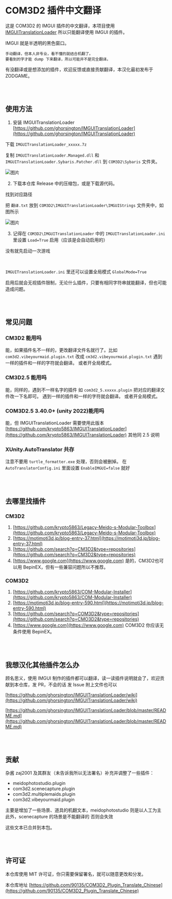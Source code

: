 # COM3D2 插件中文翻译

这是 COM3D2 的 IMGUI 插件的中文翻译，本项目使用 [IMGUITranslationLoader](https://github.com/ghorsington/IMGUITranslationLoader) 所以只能翻译使用 IMGUI 的插件。

IMGUI 就是半透明的黑色窗口。

```
手动翻译，但本人非专业，看不懂的就结合机翻了。
要看到的字才能 dump 下来翻译，所以可能并不是完全翻译。
```

有没翻译或是想添加的插件，欢迎反馈或直接贡献翻译，本汉化最初发布于 ZODGAME。

<br>
<br>

## 使用方法

1. 安装 IMGUITranslationLoader
[https://github.com/ghorsington/IMGUITranslationLoader](https://github.com/ghorsington/IMGUITranslationLoader)

下载 `IMGUITranslationLoader_xxxxx.7z`

复制 `IMGUITranslationLoader.Managed.dll` 和 `IMGUITranslationLoader.Sybaris.Patcher.dll` 到 `COM3D2\Sybaris` 文件夹。

![图片](https://github.com/user-attachments/assets/5f91581c-30e8-4a6e-9fb7-7112fe33a9cf)


2. 下载本仓库 Release 中的压缩包，或是下载源代码。

找到对应路径

把 `翻译.txt` 放到 `COM3D2\IMGUITranslationLoader\IMGUIStrings` 文件夹中，如图所示

![图片](https://github.com/user-attachments/assets/a0f0a057-47ed-42d1-ac3e-90668b48cb01)

3. 记得在 `COM3D2\IMGUITranslationLoader` 中的 `IMGUITranslationLoader.ini` 里设置 `Load=True` 启用（应该是会自动启用的）

没有就先启动一次游戏

<br>

`IMGUITranslationLoader.ini` 里还可以设置全局模式 `GlobalMode=True`

启用后就会无视插件限制，无论什么插件，只要有相同字符串就能翻译，但也可能造成问题。

<br>
<br>

## 常见问题

### CM3D2 能用吗
能，如果插件名不一样的，更改翻译文件名就行了。比如 `com3d2.vibeyourmaid.plugin.txt` 改成 `cm3d2.vibeyourmaid.plugin.txt`
遇到一样的插件和一样的字符就会翻译。
或者开全局模式。


### CM3D2.5 能用吗
能，同样的，遇到不一样名字的插件 如 `com3d2_5.xxxxx.plugin` 把对应的翻译文件改一下名即可。
遇到一样的插件和一样的字符就会翻译。
或者开全局模式。

### COM3D2.5 3.40.0+ (unity 2022)能用吗
能，但 IMGUITranslationLoader 需要使用此版本 [https://github.com/krypto5863/IMGUITranslationLoader](https://github.com/krypto5863/IMGUITranslationLoader)
其他同 2.5 说明

### XUnity.AutoTranslator 共存
注意不要用 `turtle_formatter.exe` 处理，否则会被删掉。
在 `AutoTranslatorConfig.ini` 里面设置 `EnableIMGUI=false` 就好

<br>
<br>

## 去哪里找插件

### CM3D2
1. [https://github.com/krypto5863/Legacy-Meido-s-Modular-Toolbox](https://github.com/krypto5863/Legacy-Meido-s-Modular-Toolbox)
2. [https://motimoti3d.jp/blog-entry-37.html](https://motimoti3d.jp/blog-entry-37.html)
3. [https://github.com/search?q=CM3D2&type=repositories](https://github.com/search?q=CM3D2&type=repositories)
4. [https://www.google.com](https://www.google.com)
是的，CM3D2也可以用 BepinEX，但有一些兼容问题所以不推荐。

### COM3D2
1. [https://github.com/krypto5863/COM-Modular-Installer](https://github.com/krypto5863/COM-Modular-Installer)
2. [https://motimoti3d.jp/blog-entry-590.html](https://motimoti3d.jp/blog-entry-590.html)
3. [https://github.com/search?q=COM3D2&type=repositories](https://github.com/search?q=CMO3D2&type=repositories)
4. [https://www.google.com](https://www.google.com)
COM3D2 你应该无条件使用 BepinEX。

<br>
<br>

## 我想汉化其他插件怎么办
顾名思义，使用 IMGUI 制作的插件都可以翻译，读一读插件说明就会了，欢迎贡献到本仓库，发 PR，不会的话 发 Issue 附上文件也可以

[https://github.com/ghorsington/IMGUITranslationLoader/wiki](https://github.com/ghorsington/IMGUITranslationLoader/wiki)

[https://github.com/ghorsington/IMGUITranslationLoader/blob/master/README.md](https://github.com/ghorsington/IMGUITranslationLoader/blob/master/README.md)

<br>
<br>

## 贡献

杂酱 zaj2001 及其群友（未告诉我所以无法署名）补充并调整了一些插件：
 - meidophotostudio.plugin      
 - com3d2.scenecapture.plugin   
 - com3d2.multiplemaids.plugin    
 - com3d2.vibeyourmaid.plugin

主要是增加了一些场景、道具的机翻文本，meidophotostudio 则是以人工为主 此外，scenecapture 的场景是不能翻译的 否则会失效

这些文本已合并到本包。

<br>
<br>

## 许可证

本仓库使用 MIT 许可证，你只需要保留署名，就可以随意更改和分发。

本仓库地址 [https://github.com/90135/COM3D2_Plugin_Translate_Chinese](https://github.com/90135/COM3D2_Plugin_Translate_Chinese)


